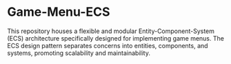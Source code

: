 # Game-Menu-ECS
This repository houses a flexible and modular Entity-Component-System (ECS) architecture specifically designed for implementing game menus. The ECS design pattern separates concerns into entities, components, and systems, promoting scalability and maintainability.
